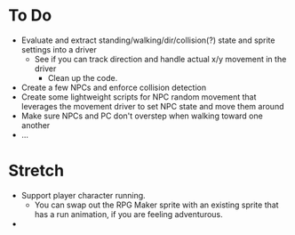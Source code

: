 # To Do
- Evaluate and extract standing/walking/dir/collision(?) state and sprite settings into a driver
  - See if you can track direction and handle actual x/y movement in the driver
    - Clean up the code.
- Create a few NPCs and enforce collision detection
- Create some lightweight scripts for NPC random movement that leverages the movement driver to set NPC state and move them around
- Make sure NPCs and PC don't overstep when walking toward one another
- ...

# Stretch
- Support player character running.
  - You can swap out the RPG Maker sprite with an existing sprite that has a run animation, if you are feeling adventurous.
- 